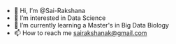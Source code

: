 - 👋 Hi, I’m @Sai-Rakshana
- 👀 I’m interested in Data Science
- 🌱 I’m currently learning a Master's in Big Data Biology
- 📫 How to reach me sairakshanak@gmail.com

<!---
Sai-Rakshana/Sai-Rakshana is a ✨ special ✨ repository because its `README.md` (this file) appears on your GitHub profile.
You can click the Preview link to take a look at your changes.
--->
